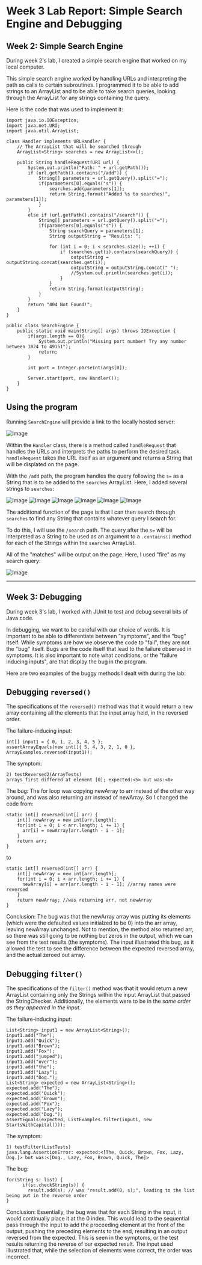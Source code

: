 # Week 3 Lab Report: Simple Search Engine and Debugging

## Week 2: Simple Search Engine

During week 2's lab, I created a simple search engine that worked on my local computer.

This simple search engine worked by handling URLs and interpreting the path as calls to certain subroutines. I programmed it to be able to add strings to an ArrayList and to be able to take search queries, looking through the ArrayList for any strings containing the query.

Here is the code that was used to implement it:
```
import java.io.IOException;
import java.net.URI;
import java.util.ArrayList;

class Handler implements URLHandler {
    // The ArrayList that will be searched through
    ArrayList<String> searches = new ArrayList<>();

    public String handleRequest(URI url) {
        System.out.println("Path: " + url.getPath());
        if (url.getPath().contains("/add")) {
            String[] parameters = url.getQuery().split("=");
            if(parameters[0].equals("s")) {
                searches.add(parameters[1]);
                return String.format("Added %s to searches!", parameters[1]);
            }   
        }
        else if (url.getPath().contains("/search")) {
            String[] parameters = url.getQuery().split("=");
            if(parameters[0].equals("s")) {
                String searchQuery = parameters[1];
                String outputString = "Results: ";

                for (int i = 0; i < searches.size(); ++i) {
                    if (searches.get(i).contains(searchQuery)) {
                        outputString = outputString.concat(searches.get(i));
                        outputString = outputString.concat(" ");
                        //System.out.println(searches.get(i));
                    }
                }
                return String.format(outputString);
            }   
        }
        return "404 Not Found!";
    }
}

public class SearchEngine {
    public static void main(String[] args) throws IOException {
        if(args.length == 0){
            System.out.println("Missing port number! Try any number between 1024 to 49151");
            return;
        }

        int port = Integer.parseInt(args[0]);

        Server.start(port, new Handler());
    }
}
```

## Using the program

Running `SearchEngine` will provide a link to the locally hosted server:

![Image](/runningSearchEngine.png)

Within the `Handler` class, there is a method called `handleRequest` that handles the URLs and interprets the paths to perform the desired task. `handleRequest` takes the URL itself as an argument and returns a String that will be displated on the page.

With the `/add` path, the program handles the query following the `s=` as a String that is to be added to the `searches` ArrayList. Here, I added several strings to `searches`:

![Image](/addfire.png)
![Image](/addburn.png)
![Image](/addfirefight.png)
![Image](/addfirewall.png)
![Image](/addsupahotfire.png)
![Image](/addsupahotfye.png)

The additional function of the page is that I can then search through `searches` to find any String that contains whatever query I search for.

To do this, I will use the `/search` path. The query after the `s=` will be interpreted as a String to be used as an argument to a `.contains()` method for each of the Strings within the `searches` ArrayList.

All of the "matches" will be output on the page. Here, I used "fire" as my search query:

![Image](/searchResults.png)

---

## Week 3: Debugging

During week 3's lab, I worked with JUnit to test and debug several bits of Java code.

In debugging, we want to be careful with our choice of words. It is important to be able to differentiate between "symptoms", and the "bug" itself. While symptoms are how we observe the code to "fail", they are not the "bug" itself. Bugs are the code itself that lead to the failure observed in symptoms. It is also important to note what conditions, or the "failure inducing inputs", are that display the bug in the program.

Here are two examples of the buggy methods I dealt with during the lab:

## Debugging `reversed()`

The specifications of the `reversed()` method was that it would return a new array containing all the elements that the input array held, in the reversed order.

The failure-inducing input: 

```
int[] input1 = { 0, 1, 2, 3, 4, 5 };
assertArrayEquals(new int[]{ 5, 4, 3, 2, 1, 0 }, ArrayExamples.reversed(input1));
```

The symptom:
```
2) testReversed2(ArrayTests)
arrays first differed at element [0]; expected:<5> but was:<0>
```

The bug: The for loop was copying newArray to arr instead of the other way around, and was also returning arr instead of newArray. So I changed the code from:
```
static int[] reversed(int[] arr) {
    int[] newArray = new int[arr.length];
    for(int i = 0; i < arr.length; i += 1) {
      arr[i] = newArray[arr.length - i - 1];
    }
    return arr;
}
```
to
```
static int[] reversed(int[] arr) {
    int[] newArray = new int[arr.length];
    for(int i = 0; i < arr.length; i += 1) {
      newArray[i] = arr[arr.length - i - 1]; //array names were reversed
    }
    return newArray; //was returning arr, not newArray
}
```

Conclusion: The bug was that the newArray array was putting its elements (which were the defaulted values initialzed to be 0) into the arr array, leaving newArray unchanged. Not to mention, the method also returned arr, so there was still going to be nothing but zeros in the output, which we can see from the test results (the symptoms). The input illustrated this bug, as it allowed the test to see the difference between the expected reversed array, and the actual zeroed out array.

## Debugging `filter()`

The specifications of the `filter()` method was that it would return a new ArrayList containing only the Strings within the input ArrayList that passed the StringChecker. Additionally, the elements were to be in the *same order as they appeared in the input.*

The failure-inducing input: 

```
List<String> input1 = new ArrayList<String>();
input1.add("The");
input1.add("Quick");
input1.add("Brown");
input1.add("Fox");
input1.add("jumped");
input1.add("over");
input1.add("the");
input1.add("Lazy");
input1.add("Dog.");
List<String> expected = new ArrayList<String>();
expected.add("The");
expected.add("Quick");
expected.add("Brown");
expected.add("Fox");
expected.add("Lazy");
expected.add("Dog.");
assertEquals(expected, ListExamples.filter(input1, new StartsWithCapital()));
```

The symptom:
```
1) testFilter(ListTests)
java.lang.AssertionError: expected:<[The, Quick, Brown, Fox, Lazy, Dog.]> but was:<[Dog., Lazy, Fox, Brown, Quick, The]>
```

The bug: 
```
for(String s: list) {
      if(sc.checkString(s)) {
        result.add(s); // was "result.add(0, s);", leading to the list being put in the reverse order
}
```

Conclusion: Essentially, the bug was that for each String in the input, it would continually place it at the 0 index. This would lead to the sequential pass through the input to add the proceeding element at the front of the output, pushing the preceding elements to the end, resulting in an output reversed from the expected. This is seen in the symptoms, or the test results returning the reverse of our expected result. The input used illustrated that, while the selection of elements were correct, the order was incorrect.
